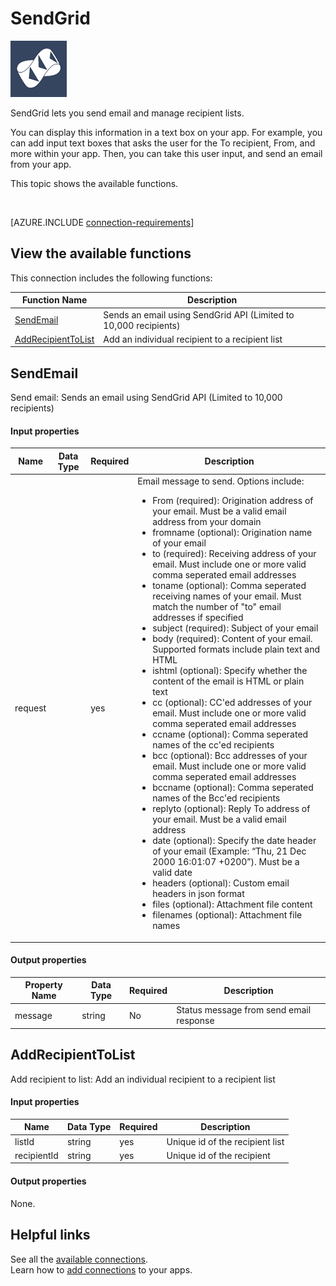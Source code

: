 <properties
	pageTitle="Overview of the SendGrid connection | Microsoft PowerApps"
	description="See the available SendGrid functions, responses, and examples"
	services=""	
	suite="powerapps"
	documentationCenter="" 	
	authors="MandiOhlinger"	
	manager="erikre"	
	editor="" 
	tags="" />

<tags
ms.service="powerapps"
ms.devlang="na"
ms.topic="article"
ms.tgt_pltfrm="na"
ms.workload="na"
ms.date="04/26/2016"
ms.author="mandia"/>

#  SendGrid

![SendGrid](./media/connection-sendgrid/sendgridicon.png)

SendGrid lets you send email and manage recipient lists.

You can display this information in a text box on your app. For example, you can add input text boxes that asks the user for the To recipient, From, and more within your app. Then, you can take this user input, and send an email from your app.

This topic shows the available functions.

&nbsp;

[AZURE.INCLUDE [connection-requirements](../../includes/connection-requirements.md)]

## View the available functions

This connection includes the following functions:

| Function Name |  Description |
| --- | --- |
|[SendEmail](connection-sendgrid.md#sendemail) | Sends an email using SendGrid API (Limited to 10,000 recipients) |
|[AddRecipientToList](connection-sendgrid.md#addrecipienttolist) | Add an individual recipient to a recipient list |


## SendEmail
Send email: Sends an email using SendGrid API (Limited to 10,000 recipients) 

#### Input properties

| Name| Data Type|Required|Description|
| ---|---|---|---|
|request| |yes|Email message to send. Options include: <ul><li>From (required): Origination address of your email. Must be a valid email address from your domain</li><li>fromname (optional): Origination name of your email</li><li>to (required): Receiving address of your email. Must include one or more valid comma seperated email addresses</li><li>toname (optional): Comma seperated receiving names of your email. Must match the number of \"to\" email addresses if specified</li><li>subject (required): Subject of your email</li><li>body (required): Content of your email. Supported formats include plain text and HTML</li><li>ishtml (optional): Specify whether the content of the email is HTML or plain text</li><li>cc (optional): CC'ed addresses of your email. Must include one or more valid comma seperated email addresses</li><li>ccname (optional): Comma seperated names of the cc'ed recipients</li><li>bcc (optional): Bcc addresses of your email. Must include one or more valid comma seperated email addresses</li><li>bccname (optional): Comma seperated names of the Bcc'ed recipients</li><li>replyto (optional): Reply To address of your email. Must be a valid email address</li><li>date (optional): Specify the date header of your email (Example: “Thu, 21 Dec 2000 16:01:07 +0200”). Must be a valid date</li><li>headers (optional): Custom email headers in json format</li><li>files (optional): Attachment file content</li><li>filenames (optional): Attachment file names</li></ul>|

#### Output properties

| Property Name | Data Type | Required |Description |
|---|---|---|---|
|message|string|No |Status message from send email response |


## AddRecipientToList
Add recipient to list: Add an individual recipient to a recipient list 

#### Input properties

| Name| Data Type|Required|Description|
| ---|---|---|---|
|listId|string|yes|Unique id of the recipient list|
|recipientId|string|yes|Unique id of the recipient|

#### Output properties
None. 


## Helpful links

See all the [available connections](../connections-list.md).  
Learn how to [add connections](../add-manage-connections.md) to your apps.
